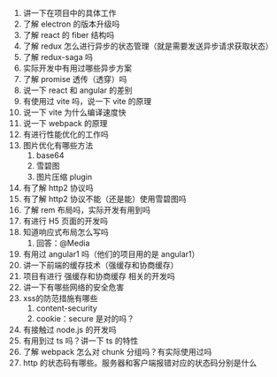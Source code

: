 1. 讲一下在项目中的具体工作
2. 了解 electron 的版本升级吗
3. 了解 react 的 fiber 结构吗
4. 了解 redux 怎么进行异步的状态管理（就是需要发送异步请求获取状态）
5. 了解 redux-saga 吗
6. 实际开发中有用过哪些异步方案
7. 了解 promise 透传（透穿）吗
8. 说一下 react 和 angular 的差别
9. 有使用过 vite 吗，说一下 vite 的原理
10. 说一下 vite 为什么编译速度快
11. 说一下 webpack 的原理
12. 有进行性能优化的工作吗
13. 图片优化有哪些方法
    1.  base64
    2.  雪碧图
    3.  图片压缩 plugin
14. 有了解 http2 协议吗
15. 有了解 http2 协议不能（还是能）使用雪碧图吗
16. 了解 rem 布局吗，实际开发有用到吗
17. 有进行 H5 页面的开发吗
18. 知道响应式布局怎么写吗
    1.  回答：@Media
19. 有用过 angular1 吗（他们的项目用的是 angular1）
20. 讲一下前端的缓存技术（强缓存和协商缓存）
21. 项目有进行 强缓存和协商缓存 相关的开发吗
22. 讲一下有哪些网络的安全危害
23. xss的防范措施有哪些
    1.  content-security
    2.  cookie：secure 是对的吗？
24. 有接触过 node.js 的开发吗
25. 有用到过 ts 吗？讲一下 ts 的特性
26. 了解 webpack 怎么对 chunk 分组吗？有实际使用过吗
27. http 的状态码有哪些。服务器和客户端报错对应的状态码分别是什么